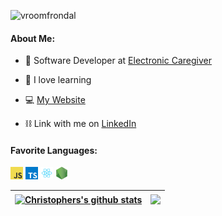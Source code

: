 ![vroomfrondal](https://user-images.githubusercontent.com/49052244/200139670-1d45c502-3ab1-403c-be52-ba2002e8305f.gif)

#### About Me:

-   💼 Software Developer at [Electronic Caregiver](https://electroniccaregiver.com/)

-   📘 I love learning

-   💻 [My Website](https://www.topherdeleon.com/#contact)

-   ⛓️ Link with me on [LinkedIn](https://www.topherdeleon.com/#contact)

#### Favorite Languages:

<code><img height="20" alt="javascript" src="https://raw.githubusercontent.com/github/explore/80688e429a7d4ef2fca1e82350fe8e3517d3494d/topics/javascript/javascript.png"></code>
<code><img height="20" alt="typescript" src="https://raw.githubusercontent.com/github/explore/80688e429a7d4ef2fca1e82350fe8e3517d3494d/topics/typescript/typescript.png"></code>
<code><img height="20" alt="react" src="https://raw.githubusercontent.com/github/explore/80688e429a7d4ef2fca1e82350fe8e3517d3494d/topics/react/react.png"></code>
<code><img height="20" alt="nodejs" src="https://raw.githubusercontent.com/github/explore/80688e429a7d4ef2fca1e82350fe8e3517d3494d/topics/nodejs/nodejs.png"></code>

| <a href="https://github.com/Vroomfrondal"><img align="center" src="https://github-readme-stats.vercel.app/api?username=Vroomfrondal&show_icons=true&include_all_commits=true&theme=buefy&hide_border=true" alt="Christophers's github stats" /></a> | <a href="https://github.com/Vroomfrondal?tab=repositories"><img align="center" src="https://github-readme-stats.vercel.app/api/top-langs/?username=Vroomfrondal&layout=compact&theme=buefy&hide_border=true" /></a> |
| --------------------------------------------------------------------------------------------------------------------------------------------------------------------------------------------------------------------------------------------------- | ------------------------------------------------------------------------------------------------------------------------------------------------------------------------------------------------------------------- |
